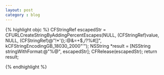 ```yaml
---
layout: post
category : blog
---
```


{% highlight objc %}
CFStringRef escapedStr = CFURLCreateStringByAddingPercentEscapes(NULL,
                                                                 (CFStringRef)value,
                                                                 NULL,
                                                                 (CFStringRef)@"!*'();:@&=+$,/?%#[]",
                                                                 kCFStringEncodingGB_18030_2000"'");
NSString *result = [NSString stringWithFormat:@"%@", escapedStr];
CFRelease(escapedStr);
return result;

{% endhighlight %}

